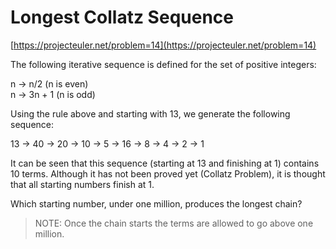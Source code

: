 # Longest Collatz Sequence
[https://projecteuler.net/problem=14](https://projecteuler.net/problem=14)

The following iterative sequence is defined for the set of positive integers:

n → n/2 (n is even)  
n → 3n + 1 (n is odd)

Using the rule above and starting with 13, we generate the following sequence:

13 → 40 → 20 → 10 → 5 → 16 → 8 → 4 → 2 → 1

It can be seen that this sequence (starting at 13 and finishing at 1) contains 10 terms. Although it has not been proved yet (Collatz Problem), it is thought that all starting numbers finish at 1.

Which starting number, under one million, produces the longest chain?

> NOTE: Once the chain starts the terms are allowed to go above one million.